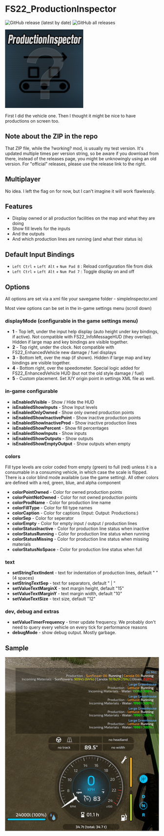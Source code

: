 # FS22_ProductionInspector

![GitHub release (latest by date)](https://img.shields.io/github/v/release/jtsage/FS22_ProductionInspector) ![GitHub all releases](https://img.shields.io/github/downloads/jtsage/FS22_ProductionInspector/total)

<p align="left">
  <img src="https://github.com/jtsage/FS22_ProductionInspector/raw/main/modIcon.png">
</p>

First I did the vehicle one.  Then I thought it might be nice to have productions on screen too.

## Note about the ZIP in the repo

That ZIP file, while the ?working? mod, is usually my test version.  It's updated multiple times per
version string, so be aware if you download from there, instead of the releases page, you might be
unknowingly using an old version.  For "official" releases, please use the release link to the right.

## Multiplayer

No idea.  I left the flag on for now, but I can't imagine it will work flawlessly.

## Features

* Display owned or all production facilities on the map and what they are doing
* Show fill levels for the inputs
* And the outputs
* And which production lines are running (and what their status is)

## Default Input Bindings

* `Left Ctrl` + `Left Alt` + `Num Pad 8` : Reload configuration file from disk
* `Left Ctrl` + `Left Alt` + `Num Pad 7` : Toggle display on and off

## Options

All options are set via a xml file your savegame folder - simpleInspector.xml

Most view options can be set in the in-game settings menu (scroll down)

### displayMode (configurable in the game settings menu)

* __1__ - Top left, under the input help display (auto height under key bindings, if active). Not compatible with FS22_InfoMessageHUD (they overlap).  Hidden if large map and key bindings are visible together.
* __2__ - Top right, under the clock.  Not compatible with FS22_EnhancedVehicle new damage / fuel displays
* __3__ - Bottom left, over the map (if shown). Hidden if large map and key bindings are visible together.
* __4__ - Bottom right, over the speedometer.  Special logic added for FS22_EnhancedVehicle HUD (but not the old style damage / fuel)
* __5__ - Custom placement.  Set X/Y origin point in settings XML file as well.

### in-game configurable

* __isEnabledVisible__ - Show / Hide the HUD
* __isEnabledShowInputs__ - Show Input levels
* __isEnabledOnlyOwned__ - Show only owned production points
* __isEnabledShowInactivePoint__ - Show inactive production points
* __isEnabledShowInactiveProd__ - Show inactive production lines
* __isEnabledShowPercent__ - Show fill percentages
* __isEnabledShowInputs__ - Show inputs
* __isEnabledShowOutputs__ - Show outputs
* __isEnabledShowEmptyOutput__ - Show outputs when empty

### colors

Fill type levels are color coded from empty (green) to full (red) unless it is a consumable in a consuming vehicle, in which case the scale is flipped.  There is a color blind mode available (use the game setting).  All other colors are defined with a red, green, blue, and alpha component

* __colorPointOwned__ - Color for owned production points
* __colorPointNotOwned__ - Color for not owned production points
* __colorProdName__ - Color for production line name
* __colorFillType__ - Color for fill type names
* __colorCaption__ - Color for captions (Input: Output: Productions:)
* __colorSep__ - Color for seperator
* __colorEmpty__ - Color for empty input / output / production lines
* __colorStatusInactive__ - Color for production line status when inactive
* __colorStatusRunning__ - Color for production line status when running
* __colorStatusMissing__ - Color for production line status when missing materials
* __colorStatusNoSpace__ - Color for production line status when full

### text

* __setStringTextIndent__ - text for indentation of production lines, default "    " (4 spaces)
* __setStringTextSep__ - text for separators, default " | "
* __setValueTextMarginX__ - text margin height, default "15"
* __setValueTextMarginY__ - text margin width, default "10"
* __setValueTextSize__ - text size, default "12"

### dev, debug and extras

* __setValueTimerFrequency__ - timer update frequency. We probably don't need to query every vehicle on every tick for performance reasons
* __debugMode__ - show debug output.  Mostly garbage.

## Sample

<p align="center">
  <img width="650" src="https://github.com/jtsage/FS22_ProductionInspector/raw/main/readme_sample.png">
</p>
